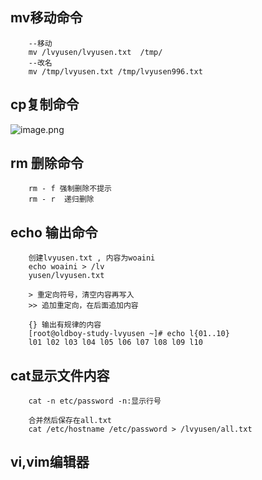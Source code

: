 ## mv移动命令
```shell
	--移动
	mv /lvyusen/lvyusen.txt  /tmp/
	--改名
	mv /tmp/lvyusen.txt /tmp/lvyusen996.txt
```
## cp复制命令
![image.png](https://s2.loli.net/2024/09/10/BAHslUFOwcipIv4.png)
## rm 删除命令
```shell
	rm - f 强制删除不提示
	rm - r  递归删除
```
## echo 输出命令
```shell
	创建lvyusen.txt , 内容为woaini
	echo woaini > /lv
	yusen/lvyusen.txt
	
	> 重定向符号，清空内容再写入
	>> 追加重定向，在后面追加内容
	
	{} 输出有规律的内容
	[root@oldboy-study-lvyusen ~]# echo l{01..10}
	l01 l02 l03 l04 l05 l06 l07 l08 l09 l10
```
## cat显示文件内容
```shell
	cat -n etc/password -n:显示行号

	合并然后保存在all.txt
	cat /etc/hostname /etc/password > /lvyusen/all.txt 
```
## vi,vim编辑器
```sheel
	
```